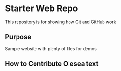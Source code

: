 # Starter Web Repo

This repository is for showing how Git and GitHub work

## Purpose

Sample website with plenty of files for demos

## How to Contribute Olesea text
